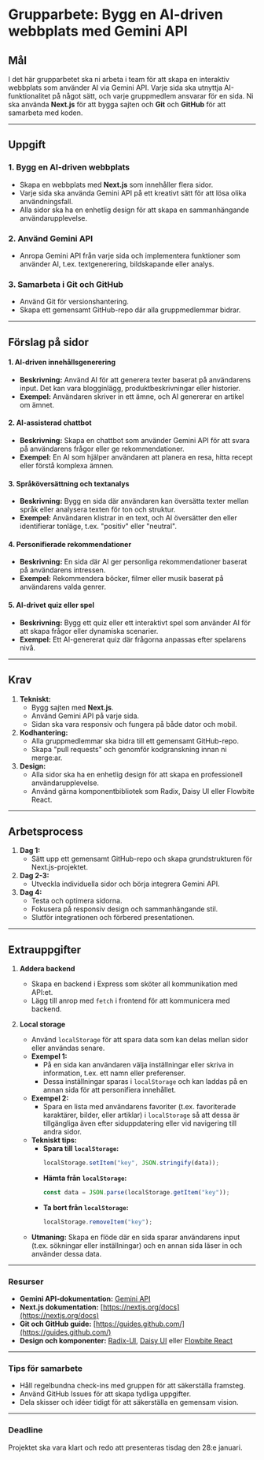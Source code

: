 # Grupparbete: Bygg en AI-driven webbplats med Gemini API

## **Mål**

I det här grupparbetet ska ni arbeta i team för att skapa en interaktiv webbplats som använder AI via Gemini API. Varje sida ska utnyttja AI-funktionalitet på något sätt, och varje gruppmedlem ansvarar för en sida. Ni ska använda **Next.js** för att bygga sajten och **Git** och **GitHub** för att samarbeta med koden.

---

## **Uppgift**

### **1. Bygg en AI-driven webbplats**

- Skapa en webbplats med **Next.js** som innehåller flera sidor.
- Varje sida ska använda Gemini API på ett kreativt sätt för att lösa olika användningsfall.
- Alla sidor ska ha en enhetlig design för att skapa en sammanhängande användarupplevelse.

### **2. Använd Gemini API**

- Anropa Gemini API från varje sida och implementera funktioner som använder AI, t.ex. textgenerering, bildskapande eller analys.

### **3. Samarbeta i Git och GitHub**

- Använd Git för versionshantering.
- Skapa ett gemensamt GitHub-repo där alla gruppmedlemmar bidrar.

---

## **Förslag på sidor**

#### 1. **AI-driven innehållsgenerering**

- **Beskrivning:** Använd AI för att generera texter baserat på användarens input. Det kan vara blogginlägg, produktbeskrivningar eller historier.
- **Exempel:** Användaren skriver in ett ämne, och AI genererar en artikel om ämnet.

#### 2. **AI-assisterad chattbot**

- **Beskrivning:** Skapa en chattbot som använder Gemini API för att svara på användarens frågor eller ge rekommendationer.
- **Exempel:** En AI som hjälper användaren att planera en resa, hitta recept eller förstå komplexa ämnen.

#### 3. **Språköversättning och textanalys**

- **Beskrivning:** Bygg en sida där användaren kan översätta texter mellan språk eller analysera texten för ton och struktur.
- **Exempel:** Användaren klistrar in en text, och AI översätter den eller identifierar tonläge, t.ex. "positiv" eller "neutral".

#### 4. **Personifierade rekommendationer**

- **Beskrivning:** En sida där AI ger personliga rekommendationer baserat på användarens intressen.
- **Exempel:** Rekommendera böcker, filmer eller musik baserat på användarens valda genrer.

#### 5. **AI-drivet quiz eller spel**

- **Beskrivning:** Bygg ett quiz eller ett interaktivt spel som använder AI för att skapa frågor eller dynamiska scenarier.
- **Exempel:** Ett AI-genererat quiz där frågorna anpassas efter spelarens nivå.

---

## **Krav**

1. **Tekniskt:**
   - Bygg sajten med **Next.js**.
   - Använd Gemini API på varje sida.
   - Sidan ska vara responsiv och fungera på både dator och mobil.
2. **Kodhantering:**
   - Alla gruppmedlemmar ska bidra till ett gemensamt GitHub-repo.
   - Skapa "pull requests" och genomför kodgranskning innan ni merge:ar.
3. **Design:**
   - Alla sidor ska ha en enhetlig design för att skapa en professionell användarupplevelse.
   - Använd gärna komponentbibliotek som Radix, Daisy UI eller Flowbite React.

---

## **Arbetsprocess**

1. **Dag 1:**
   - Sätt upp ett gemensamt GitHub-repo och skapa grundstrukturen för Next.js-projektet.
2. **Dag 2-3:**
   - Utveckla individuella sidor och börja integrera Gemini API.
3. **Dag 4:**
   - Testa och optimera sidorna.
   - Fokusera på responsiv design och sammanhängande stil.
   - Slutför integrationen och förbered presentationen.

---

## **Extrauppgifter**

1. **Addera backend**

   - Skapa en backend i Express som sköter all kommunikation med API:et.
   - Lägg till anrop med `fetch` i frontend för att kommunicera med backend.

2. **Local storage**
   - Använd `localStorage` för att spara data som kan delas mellan sidor eller användas senare.
   - **Exempel 1:**
     - På en sida kan användaren välja inställningar eller skriva in information, t.ex. ett namn eller preferenser.
     - Dessa inställningar sparas i `localStorage` och kan laddas på en annan sida för att personifiera innehållet.
   - **Exempel 2:**
     - Spara en lista med användarens favoriter (t.ex. favoriterade karaktärer, bilder, eller artiklar) i `localStorage` så att dessa är tillgängliga även efter siduppdatering eller vid navigering till andra sidor.
   - **Tekniskt tips:**
     - **Spara till `localStorage`:**
       ```javascript
       localStorage.setItem("key", JSON.stringify(data));
       ```
     - **Hämta från `localStorage`:**
       ```javascript
       const data = JSON.parse(localStorage.getItem("key"));
       ```
     - **Ta bort från `localStorage`:**
       ```javascript
       localStorage.removeItem("key");
       ```
   - **Utmaning:** Skapa en flöde där en sida sparar användarens input (t.ex. sökningar eller inställningar) och en annan sida läser in och använder dessa data.

---

### **Resurser**

- **Gemini API-dokumentation:** [Gemini API](https://ai.google.dev/)
- **Next.js dokumentation:** [https://nextjs.org/docs](https://nextjs.org/docs)
- **Git och GitHub guide:** [https://guides.github.com/](https://guides.github.com/)
- **Design och komponenter:** [Radix-UI](https://www.radix-ui.com/), [Daisy UI](https://daisyui.com/) eller [Flowbite React](https://flowbite-react.com/)

---

### **Tips för samarbete**

- Håll regelbundna check-ins med gruppen för att säkerställa framsteg.
- Använd GitHub Issues för att skapa tydliga uppgifter.
- Dela skisser och idéer tidigt för att säkerställa en gemensam vision.

---

### **Deadline**

Projektet ska vara klart och redo att presenteras tisdag den 28:e januari.

